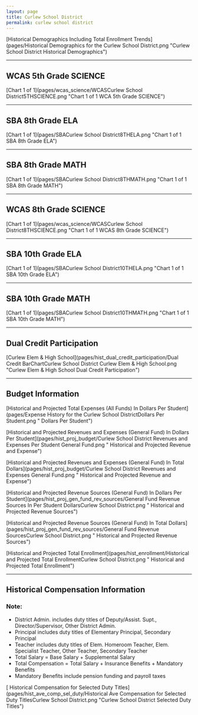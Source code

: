 ```yaml
---
layout: page
title: Curlew School District
permalink: curlew school district
---
```



[Historical Demographics Including Total Enrollment Trends](pages/Historical Demographics for the Curlew School District.png "Curlew School District Historical Demographics")

___

## WCAS 5th Grade SCIENCE

[Chart 1 of 1](pages/wcas_science/WCASCurlew School District5THSCIENCE.png "Chart 1 of 1 WCA 5th Grade SCIENCE")


___

## SBA 8th Grade ELA

[Chart 1 of 1](pages/SBACurlew School District8THELA.png "Chart 1 of 1 SBA 8th Grade ELA")


___

## SBA 8th Grade MATH

[Chart 1 of 1](pages/SBACurlew School District8THMATH.png "Chart 1 of 1 SBA 8th Grade MATH")


___

## WCAS 8th Grade SCIENCE

[Chart 1 of 1](pages/wcas_science/WCASCurlew School District8THSCIENCE.png "Chart 1 of 1 WCAS 8th Grade SCIENCE")


___

## SBA 10th Grade ELA

[Chart 1 of 1](pages/SBACurlew School District10THELA.png "Chart 1 of 1 SBA 10th Grade ELA")


___

## SBA 10th Grade MATH

[Chart 1 of 1](pages/SBACurlew School District10THMATH.png "Chart 1 of 1 SBA 10th Grade MATH")


___

## Dual Credit Participation

[Curlew Elem & High School](pages/hist_dual_credit_participation/Dual Credit BarChartCurlew School District Curlew Elem & High School.png "Curlew Elem & High School Dual Credit Participation")


___

## Budget Information

[Historical and Projected Total Expenses (All Funds) In Dollars Per Student](pages/Expense History for the Curlew School DistrictDollars Per Student.png " Dollars Per Student")

[Historical and Projected Revenues and Expenses (General Fund) In Dollars Per Student](pages/hist_proj_budget/Curlew School District Revenues and Expenses Per Student General Fund.png " Historical and Projected Revenue and Expense")

[Historical and Projected Revenues and Expenses (General Fund) In Total Dollars](pages/hist_proj_budget/Curlew School District Revenues and Expenses General Fund.png " Historical and Projected Revenue and Expense")

[Historical and Projected Revenue Sources (General Fund) In Dollars Per Student](pages/hist_proj_gen_fund_rev_sources/General Fund Revenue Sources In Per Student DollarsCurlew School District.png " Historical and Projected Revenue Sources")

[Historical and Projected Revenue Sources (General Fund) In Total Dollars](pages/hist_proj_gen_fund_rev_sources/General Fund Revenue SourcesCurlew School District.png " Historical and Projected Revenue Sources")

[Historical and Projected Total Enrollment](pages/hist_enrollment/Historical and Projected Total EnrollmentCurlew School District.png " Historical and Projected Total Enrollment")


___

## Historical Compensation Information
### Note:
- District Admin. includes duty titles of Deputy/Assist. Supt., Director/Supervisor, Other District Admin.
- Principal includes duty titles of Elementary Principal, Secondary Principal
- Teacher includes duty titles of Elem. Homeroom Teacher, Elem. Specialist Teacher, Other Teacher, Secondary Teacher
- Total Salary = Base Salary + Supplemental Salary
- Total Compensation = Total Salary + Insurance Benefits + Mandatory Benefits
- Mandatory Benefits include pension funding and payroll taxes

[ Historical Compensation for Selected Duty Titles](pages/hist_ave_comp_sel_duty/Historical Ave Compensation for Selected Duty TitlesCurlew School District.png "Curlew School District Selected Duty Titles")

